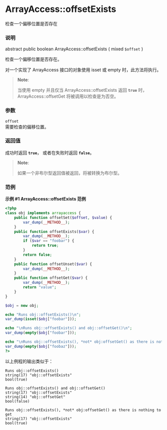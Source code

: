ArrayAccess::offsetExists
=========================

检查一个偏移位置是否存在

### 说明

<span class="modifier">abstract</span> <span
class="modifier">public</span> <span class="type">boolean</span> <span
class="methodname">ArrayAccess::offsetExists</span> ( <span
class="methodparam"><span class="type">mixed</span> `$offset`</span> )

检查一个偏移位置是否存在。

对一个实现了 <span class="classname">ArrayAccess</span> 接口的对象使用
<span class="function">isset</span> 或 <span
class="function">empty</span> 时，此方法将执行。

> **Note**:
>
> 当使用 <span class="function">empty</span> 并且仅当 <span
> class="function">ArrayAccess::offsetExists</span> 返回 **`true`**
> 时，<span class="function">ArrayAccess::offsetGet</span>
> 将被调用以检查是为否空。

### 参数

`offset`  
需要检查的偏移位置。

### 返回值

成功时返回 **`true`**， 或者在失败时返回 **`false`**。

> **Note**:
>
> 如果一个非布尔型返回值被返回，将被转换为<span
> class="type">布尔型</span>。

### 范例

**示例 \#1 <span class="function">ArrayAccess::offsetExists</span>
范例**

``` php
<?php
class obj implements arrayaccess {
    public function offsetSet($offset, $value) {
        var_dump(__METHOD__);
    }
    public function offsetExists($var) {
        var_dump(__METHOD__);
        if ($var == "foobar") {
            return true;
        }
        return false;
    }
    public function offsetUnset($var) {
        var_dump(__METHOD__);
    }
    public function offsetGet($var) {
        var_dump(__METHOD__);
        return "value";
    }
}

$obj = new obj;

echo "Runs obj::offsetExists()\n";
var_dump(isset($obj["foobar"]));

echo "\nRuns obj::offsetExists() and obj::offsetGet()\n";
var_dump(empty($obj["foobar"]));

echo "\nRuns obj::offsetExists(), *not* obj:offsetGet() as there is nothing to get\n";
var_dump(empty($obj["foobaz"]));
?>
```

以上例程的输出类似于：

    Runs obj::offsetExists()
    string(17) "obj::offsetExists"
    bool(true)

    Runs obj::offsetExists() and obj::offsetGet()
    string(17) "obj::offsetExists"
    string(14) "obj::offsetGet"
    bool(false)

    Runs obj::offsetExists(), *not* obj:offsetGet() as there is nothing to get
    string(17) "obj::offsetExists"
    bool(true)
